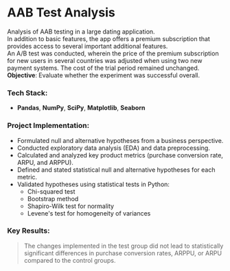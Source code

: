 # AAB Test Analysis

Analysis of AAB testing in a large dating application.  
In addition to basic features, the app offers a premium subscription that provides access to several important additional features.  
An A/B test was conducted, wherein the price of the premium subscription for new users in several countries was adjusted when using two new payment systems. The cost of the trial period remained unchanged.  
**Objective**: Evaluate whether the experiment was successful overall.

### Tech Stack:

- **Pandas**, **NumPy**, **SciPy**, **Matplotlib**, **Seaborn**

### Project Implementation:

- Formulated null and alternative hypotheses from a business perspective.
- Conducted exploratory data analysis (EDA) and data preprocessing.
- Calculated and analyzed key product metrics (purchase conversion rate, ARPU, and ARPPU).
- Defined and stated statistical null and alternative hypotheses for each metric.
- Validated hypotheses using statistical tests in Python:
  - Chi-squared test
  - Bootstrap method
  - Shapiro-Wilk test for normality
  - Levene's test for homogeneity of variances

### Key Results:
> The changes implemented in the test group did not lead to statistically significant differences in purchase conversion rates, ARPPU, or ARPU compared to the control groups.
